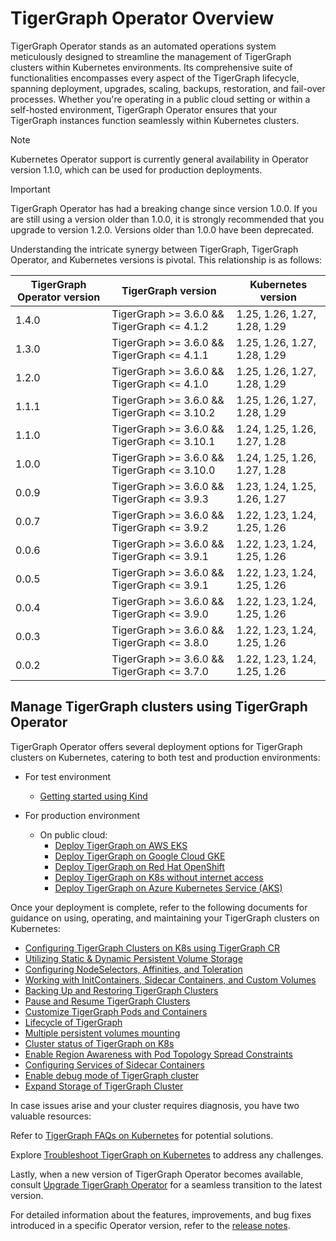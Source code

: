 # TigerGraph Operator Overview

TigerGraph Operator stands as an automated operations system meticulously designed to streamline the management of TigerGraph clusters within Kubernetes environments. Its comprehensive suite of functionalities encompasses every aspect of the TigerGraph lifecycle, spanning deployment, upgrades, scaling, backups, restoration, and fail-over processes. Whether you're operating in a public cloud setting or within a self-hosted environment, TigerGraph Operator ensures that your TigerGraph instances function seamlessly within Kubernetes clusters.

> [!NOTE]
> Kubernetes Operator support is currently general availability in Operator version 1.1.0, which can be used for production deployments.

> [!IMPORTANT]
> TigerGraph Operator has had a breaking change since version 1.0.0. If you are still using a version older than 1.0.0, it is strongly recommended that you upgrade to version 1.2.0. Versions older than 1.0.0 have been deprecated.

Understanding the intricate synergy between TigerGraph, TigerGraph Operator, and Kubernetes versions is pivotal. This relationship is as follows:

| TigerGraph Operator version | TigerGraph version  | Kubernetes version |
|----------|----------|----------|
| 1.4.0 | TigerGraph >= 3.6.0 && TigerGraph <= 4.1.2|1.25, 1.26, 1.27, 1.28, 1.29|
| 1.3.0 | TigerGraph >= 3.6.0 && TigerGraph <= 4.1.1|1.25, 1.26, 1.27, 1.28, 1.29|
| 1.2.0 | TigerGraph >= 3.6.0 && TigerGraph <= 4.1.0|1.25, 1.26, 1.27, 1.28, 1.29|
| 1.1.1 | TigerGraph >= 3.6.0 && TigerGraph <= 3.10.2|1.25, 1.26, 1.27, 1.28, 1.29|
| 1.1.0 | TigerGraph >= 3.6.0 && TigerGraph <= 3.10.1|1.24, 1.25, 1.26, 1.27, 1.28|
| 1.0.0 | TigerGraph >= 3.6.0 && TigerGraph <= 3.10.0|1.24, 1.25, 1.26, 1.27, 1.28|
| 0.0.9 | TigerGraph >= 3.6.0 && TigerGraph <= 3.9.3|1.23, 1.24, 1.25, 1.26, 1.27|
| 0.0.7 | TigerGraph >= 3.6.0 && TigerGraph <= 3.9.2|1.22, 1.23, 1.24, 1.25, 1.26|
| 0.0.6 | TigerGraph >= 3.6.0 && TigerGraph <= 3.9.1|1.22, 1.23, 1.24, 1.25, 1.26|
| 0.0.5 | TigerGraph >= 3.6.0 && TigerGraph <= 3.9.1|1.22, 1.23, 1.24, 1.25, 1.26|
| 0.0.4 | TigerGraph >= 3.6.0 && TigerGraph <= 3.9.0|1.22, 1.23, 1.24, 1.25, 1.26|
| 0.0.3 | TigerGraph >= 3.6.0 && TigerGraph <= 3.8.0|1.22, 1.23, 1.24, 1.25, 1.26|
| 0.0.2 | TigerGraph >= 3.6.0 && TigerGraph <= 3.7.0|1.22, 1.23, 1.24, 1.25, 1.26|

## Manage TigerGraph clusters using TigerGraph Operator

TigerGraph Operator offers several deployment options for TigerGraph clusters on Kubernetes, catering to both test and production environments:

- For test environment

  - [Getting started using Kind](../02-get-started/get_started.md)

- For production environment

  - On public cloud:
    - [Deploy TigerGraph on AWS EKS](../03-deploy/tigergraph-on-eks.md)
    - [Deploy TigerGraph on Google Cloud GKE](../03-deploy/tigergraph-on-gke.md)
    - [Deploy TigerGraph on Red Hat OpenShift](../03-deploy/tigergraph-on-openshift.md)
    - [Deploy TigerGraph on K8s without internet access](../03-deploy/deploy-without-internet.md)
    - [Deploy TigerGraph on Azure Kubernetes Service (AKS)](../03-deploy/tigergraph-on-aks.md)

Once your deployment is complete, refer to the following documents for guidance on using, operating, and maintaining your TigerGraph clusters on Kubernetes:

- [Configuring TigerGraph Clusters on K8s using TigerGraph CR](../07-reference/configure-tigergraph-cluster-cr-with-yaml-manifests.md)
- [Utilizing Static & Dynamic Persistent Volume Storage](../07-reference/static-and-dynamic-persistent-volume-storage.md)
- [Configuring NodeSelectors, Affinities, and Toleration](../03-deploy/configure-affinity-by-kubectl-tg.md)
- [Working with InitContainers, Sidecar Containers, and Custom Volumes](../03-deploy/use-custom-containers-by-kubectl-tg.md)
- [Backing Up and Restoring TigerGraph Clusters](../04-manage/backup-and-restore/README.md)
- [Pause and Resume TigerGraph Clusters](../04-manage/pause-and-resume.md)
- [Customize TigerGraph Pods and Containers](../03-deploy/customize-tigergraph-pod.md)
- [Lifecycle of TigerGraph](../03-deploy/lifecycle-of-tigergraph.md)
- [Multiple persistent volumes mounting](../03-deploy/multiple-persistent-volumes-mounting.md)
- [Cluster status of TigerGraph on K8s](../07-reference/cluster-status-of-tigergraph.md)
- [Enable Region Awareness with Pod Topology Spread Constraints](../03-deploy/region-awareness-with-pod-topology-spread-constraints.md)
- [Configuring Services of Sidecar Containers](../03-deploy/configure-services-of-sidecar-containers.md)
- [Enable debug mode of TigerGraph cluster](../04-manage/debug-mode.md)
- [Expand Storage of TigerGraph Cluster](../04-manage/expand-storage.md)

In case issues arise and your cluster requires diagnosis, you have two valuable resources:

Refer to [TigerGraph FAQs on Kubernetes](../06-FAQs/README.md) for potential solutions.

Explore [Troubleshoot TigerGraph on Kubernetes](../05-troubleshoot/README.md) to address any challenges.

Lastly, when a new version of TigerGraph Operator becomes available, consult [Upgrade TigerGraph Operator](../04-manage/operator-upgrade.md) for a seamless transition to the latest version.

For detailed information about the features, improvements, and bug fixes introduced in a specific Operator version, refer to the [release notes](../08-release-notes/README.md).
